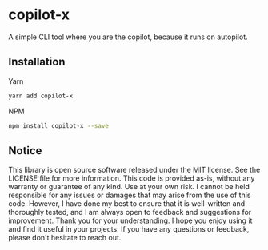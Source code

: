 <!-- infuser start title -->  
# copilot-x  
<!-- infuser end title -->
<!-- infuser start description -->  
A simple CLI tool where you are the copilot, because it runs on autopilot.  
<!-- infuser end description -->

<!-- infuser start installation -->  
## Installation  
Yarn  
```bash  
yarn add copilot-x  
```  
NPM  
```bash  
npm install copilot-x --save  
```  
<!-- infuser end installation -->

<!-- infuser start usage -->
<!-- infuser end usage -->

<!-- infuser start development -->
<!-- infuser end development -->

<!-- infuser start footer -->  
## Notice  
This library is open source software released under the MIT license. See the LICENSE file for more information. This code is provided as-is, without any warranty or guarantee of any kind. Use at your own risk. I cannot be held responsible for any issues or damages that may arise from the use of this code. However, I have done my best to ensure that it is well-written and thoroughly tested, and I am always open to feedback and suggestions for improvement. Thank you for your understanding. I hope you enjoy using it and find it useful in your projects. If you have any questions or feedback, please don't hesitate to reach out.  
<!-- infuser end footer -->
